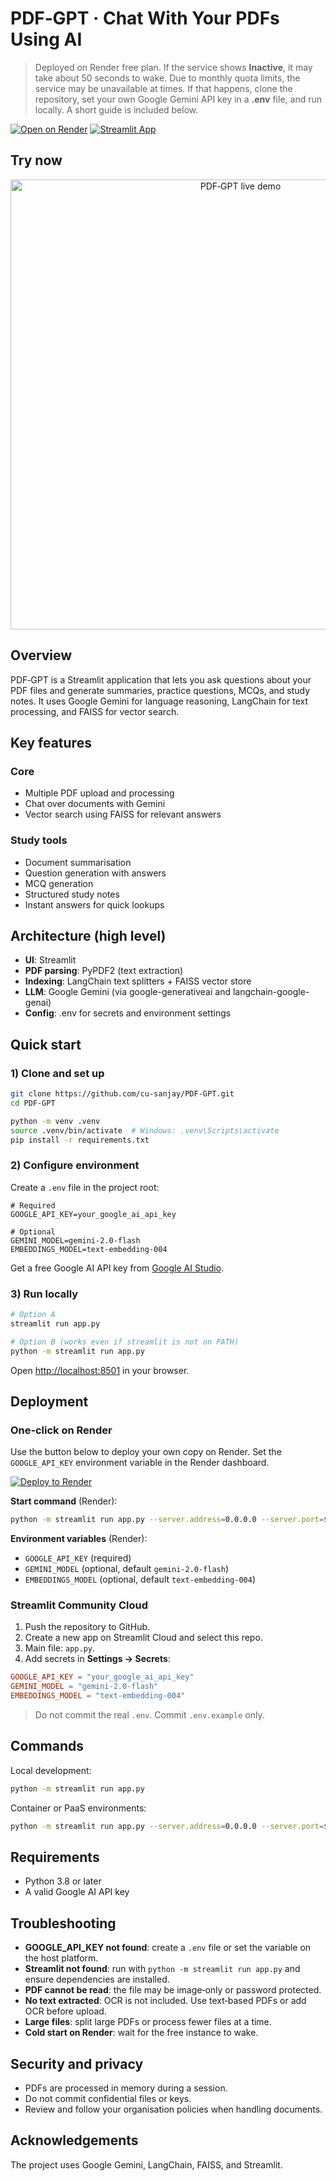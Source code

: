 # PDF‑GPT · Chat With Your PDFs Using AI

> Deployed on Render free plan. If the service shows **Inactive**, it may take about 50 seconds to wake. Due to monthly quota limits, the service may be unavailable at times. If that happens, clone the repository, set your own Google Gemini API key in a **.env** file, and run locally. A short guide is included below.

[![Open on Render](https://img.shields.io/badge/Open%20App-Render-3a3a3a)](https://chatwithpdf-289m.onrender.com/)
[![Streamlit App](https://static.streamlit.io/badges/streamlit_badge_black_white.svg)](https://share.streamlit.io)

## Try now
<p align="center">
  <a href="https://chatwithpdf-289m.onrender.com/">
    <img src="https://github.com/user-attachments/assets/dcf43d6f-0509-4d64-911a-61feb2ddd3ea" alt="PDF‑GPT live demo" width="720" />
  </a>
</p>

## Overview

PDF‑GPT is a Streamlit application that lets you ask questions about your PDF files and generate summaries, practice questions, MCQs, and study notes. It uses Google Gemini for language reasoning, LangChain for text processing, and FAISS for vector search.

## Key features

### Core

* Multiple PDF upload and processing
* Chat over documents with Gemini
* Vector search using FAISS for relevant answers

### Study tools

* Document summarisation
* Question generation with answers
* MCQ generation
* Structured study notes
* Instant answers for quick lookups

## Architecture (high level)

* **UI**: Streamlit
* **PDF parsing**: PyPDF2 (text extraction)
* **Indexing**: LangChain text splitters + FAISS vector store
* **LLM**: Google Gemini (via google-generativeai and langchain-google-genai)
* **Config**: .env for secrets and environment settings

## Quick start

### 1) Clone and set up

```bash
git clone https://github.com/cu-sanjay/PDF-GPT.git
cd PDF-GPT

python -m venv .venv
source .venv/bin/activate  # Windows: .venv\Scripts\activate
pip install -r requirements.txt
```

### 2) Configure environment

Create a `.env` file in the project root:

```env
# Required
GOOGLE_API_KEY=your_google_ai_api_key

# Optional
GEMINI_MODEL=gemini-2.0-flash
EMBEDDINGS_MODEL=text-embedding-004
```

Get a free Google AI API key from [Google AI Studio](https://makersuite.google.com/app/apikey).

### 3) Run locally

```bash
# Option A
streamlit run app.py

# Option B (works even if streamlit is not on PATH)
python -m streamlit run app.py
```

Open [http://localhost:8501](http://localhost:8501) in your browser.

## Deployment

### One‑click on Render

Use the button below to deploy your own copy on Render. Set the `GOOGLE_API_KEY` environment variable in the Render dashboard.

[![Deploy to Render](https://render.com/images/deploy-to-render-button.svg)](https://render.com/deploy)

**Start command** (Render):

```bash
python -m streamlit run app.py --server.address=0.0.0.0 --server.port=$PORT
```

**Environment variables** (Render):

* `GOOGLE_API_KEY` (required)
* `GEMINI_MODEL` (optional, default `gemini-2.0-flash`)
* `EMBEDDINGS_MODEL` (optional, default `text-embedding-004`)

### Streamlit Community Cloud

1. Push the repository to GitHub.
2. Create a new app on Streamlit Cloud and select this repo.
3. Main file: `app.py`.
4. Add secrets in **Settings → Secrets**:

```toml
GOOGLE_API_KEY = "your_google_ai_api_key"
GEMINI_MODEL = "gemini-2.0-flash"
EMBEDDINGS_MODEL = "text-embedding-004"
```

> Do not commit the real `.env`. Commit `.env.example` only.

## Commands

Local development:

```bash
python -m streamlit run app.py
```

Container or PaaS environments:

```bash
python -m streamlit run app.py --server.address=0.0.0.0 --server.port=${PORT:-8501}
```

## Requirements

* Python 3.8 or later
* A valid Google AI API key

## Troubleshooting

* **GOOGLE\_API\_KEY not found**: create a `.env` file or set the variable on the host platform.
* **Streamlit not found**: run with `python -m streamlit run app.py` and ensure dependencies are installed.
* **PDF cannot be read**: the file may be image‑only or password protected.
* **No text extracted**: OCR is not included. Use text‑based PDFs or add OCR before upload.
* **Large files**: split large PDFs or process fewer files at a time.
* **Cold start on Render**: wait for the free instance to wake.

## Security and privacy

* PDFs are processed in memory during a session.
* Do not commit confidential files or keys.
* Review and follow your organisation policies when handling documents.

## Acknowledgements

The project uses Google Gemini, LangChain, FAISS, and Streamlit.
